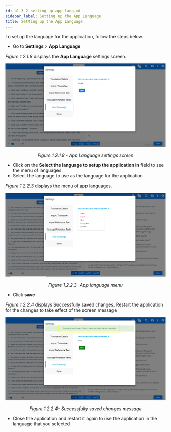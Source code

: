 ```yaml
---
id: p1-3-2-setting-up-app-lang.md
sidebar_label: Setting up the App Language
title: Setting up the App Language
---
```

<!-- <style>
s1{
        font-family:Consolas
}
</style> -->


To set up the language for the application, follow the steps below.

-   Go to **Settings** > **App Language**

_Figure 1.2.1.8_ displays the **App Language** settings screen.

![alt text](../../../../../static/AutographaLiveImages/Getting_Started/app-language-ui-fig-1.2.1.8.jpg 'App Language settings screen')
<div align="center"style="font-style: italic;">Figure 1.2.1.8 - App Language settings screen</div>

-   Click on the **Select the language to setup the application in** field to see the menu of languages.
-   Select the language to use as the language for the application

_Figure 1.2.2.3_ displays the menu of app languages.

![alt text](../../../../../static/AutographaLiveImages/Getting_Started/app-language-menu-fig-1.2.2.3.jpg 'App language menu')

<div align="center"style="font-style: italic;">Figure 1.2.2.3- App language menu</div>

-   Click **save**

_Figure 1.2.2.4_ displays <s1>Successfully saved changes. Restart the application for the changes to take effect of the screen message</s1> 

![alt text](../../../../../static/AutographaLiveImages/Getting_Started/saved-changes-message-app-language-fix-1.2.2.4.jpg 'Successfully saved changes message')

<div align="center"style="font-style: italic;">Figure 1.2.2.4- Successfully saved changes message</div>

-   Close the application and restart it again to use the application in the language that you selected
